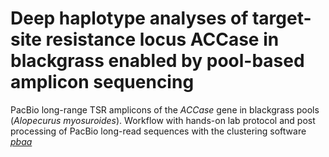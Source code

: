 # Deep haplotype analyses of target-site resistance locus ACCase in blackgrass enabled by pool-based amplicon sequencing

PacBio long-range TSR amplicons of the *ACCase* gene in blackgrass pools (*Alopecurus myosuroides*). Workflow with hands-on lab protocol and post processing of PacBio long-read sequences with the clustering software [*pbaa*](https://github.com/PacificBiosciences/pbAA)
 
